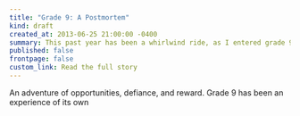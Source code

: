 ```yaml
---
title: "Grade 9: A Postmortem"
kind: draft
created_at: 2013-06-25 21:00:00 -0400
summary: This past year has been a whirlwind ride, as I entered grade 9 and all the opportunities of highschool hit me like a brick.
published: false
frontpage: false
custom_link: Read the full story
---
```


<p class="article-intro">An adventure of opportunities, defiance, and reward. Grade 9 has been an experience of its own</p>